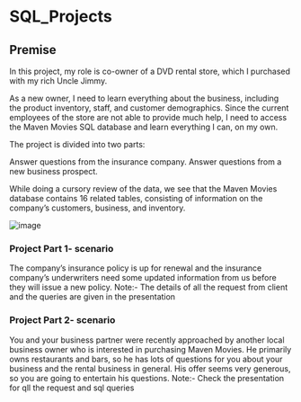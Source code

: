 # SQL_Projects

## Premise

In this project, my role is co-owner of a DVD rental store, which I purchased with my rich Uncle Jimmy.

As a new owner, I need to learn everything about the business, including the product inventory, staff, and customer demographics. Since the current employees of the store are not able to provide much help, I need to access the Maven Movies SQL database and learn everything I can, on my own.

The project is divided into two parts:

Answer questions from the insurance company.
Answer questions from a new business prospect.


While doing a cursory review of the data, we see that the Maven Movies database contains 16 related tables, consisting of information on the company’s customers, business, and inventory.


![image](https://user-images.githubusercontent.com/114132744/224228937-135f13db-21b9-4a39-9c48-d754c62b4288.png)


### Project Part 1- scenario

The company’s insurance policy is up for renewal and the insurance company’s underwriters need some updated information from us before they will issue a new policy. Note:- The details of all the request from client and the queries are given in the presentation


### Project Part 2- scenario
You and your business partner were recently approached by another local business owner who is interested in purchasing Maven Movies. He primarily owns restaurants and bars, so he has lots of questions for you about your business and the rental business in general. His offer seems very generous, so you are going to entertain his questions. 
Note:- Check the presentation for qll the request and sql queries



